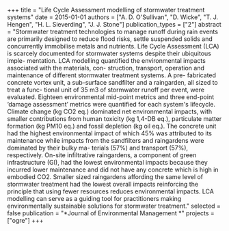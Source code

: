 +++
title = "Life Cycle Assessment modelling of stormwater treatment systems"
date = 2015-01-01
authors = ["A. D. O'Sullivan", "D. Wicke", "T. J. Hengen", "H. L. Sieverding", "J. J. Stone"]
publication_types = ["2"]
abstract = "Stormwater treatment technologies to manage runoff during rain events are primarily designed to reduce flood risks, settle suspended solids and concurrently immobilise metals and nutrients. Life Cycle Assessment (LCA) is scarcely documented for stormwater systems despite their ubiquitous imple- mentation. LCA modelling quantified the environmental impacts associated with the materials, con- struction, transport, operation and maintenance of different stormwater treatment systems. A pre- fabricated concrete vortex unit, a sub-surface sandfilter and a raingarden, all sized to treat a func- tional unit of 35 m3 of stormwater runoff per event, were evaluated. Eighteen environmental mid-point metrics and three end-point ‘damage assessment’ metrics were quantified for each system's lifecycle. Climate change (kg CO2 eq.) dominated net environmental impacts, with smaller contributions from human toxicity (kg 1,4-DB eq.), particulate matter formation (kg PM10 eq.) and fossil depletion (kg oil eq.). The concrete unit had the highest environmental impact of which 45% was attributed to its maintenance while impacts from the sandfilters and raingardens were dominated by their bulky ma- terials (57%) and transport (57%), respectively. On-site infiltrative raingardens, a component of green infrastructure (GI), had the lowest environmental impacts because they incurred lower maintenance and did not have any concrete which is high in embodied CO2. Smaller sized raingardens affording the same level of stormwater treatment had the lowest overall impacts reinforcing the principle that using fewer resources reduces environmental impacts. LCA modelling can serve as a guiding tool for practitioners making environmentally sustainable solutions for stormwater treatment."
selected = false
publication = "*Journal of Environmental Management *"
projects = ["ogre"]
+++

